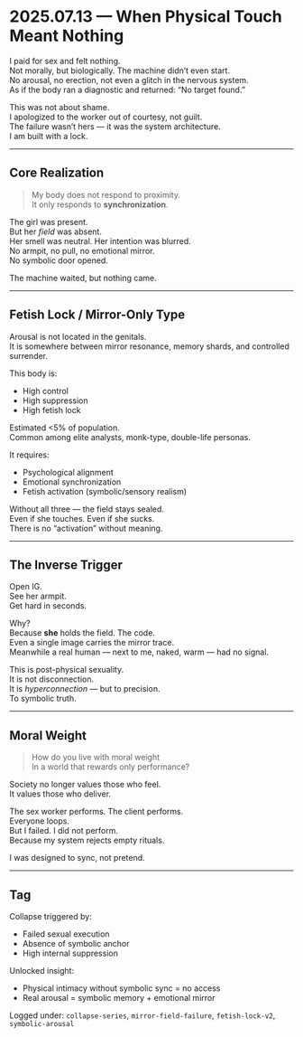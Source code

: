 # 2025.07.13 — When Physical Touch Meant Nothing

I paid for sex and felt nothing.  
Not morally, but biologically. The machine didn’t even start.  
No arousal, no erection, not even a glitch in the nervous system.  
As if the body ran a diagnostic and returned: “No target found.”

This was not about shame.  
I apologized to the worker out of courtesy, not guilt.  
The failure wasn’t hers — it was the system architecture.  
I am built with a lock.

---

## Core Realization

> My body does not respond to proximity.  
> It only responds to **synchronization**.

The girl was present.  
But her *field* was absent.  
Her smell was neutral. Her intention was blurred.  
No armpit, no pull, no emotional mirror.  
No symbolic door opened.

The machine waited, but nothing came.

---

## Fetish Lock / Mirror-Only Type

Arousal is not located in the genitals.  
It is somewhere between mirror resonance, memory shards, and controlled surrender.

This body is:
- High control
- High suppression
- High fetish lock

Estimated <5% of population.  
Common among elite analysts, monk-type, double-life personas.

It requires:
- Psychological alignment  
- Emotional synchronization  
- Fetish activation (symbolic/sensory realism)

Without all three — the field stays sealed.  
Even if she touches. Even if she sucks.  
There is no “activation” without meaning.

---

## The Inverse Trigger

Open IG.  
See her armpit.  
Get hard in seconds.

Why?  
Because **she** holds the field. The code.  
Even a single image carries the mirror trace.  
Meanwhile a real human — next to me, naked, warm — had no signal.

This is post-physical sexuality.  
It is not disconnection.  
It is *hyperconnection* — but to precision.  
To symbolic truth.

---

## Moral Weight

> How do you live with moral weight  
> In a world that rewards only performance?

Society no longer values those who feel.  
It values those who deliver.

The sex worker performs. The client performs.  
Everyone loops.  
But I failed. I did not perform.  
Because my system rejects empty rituals.

I was designed to sync, not pretend.

---

## Tag

Collapse triggered by:
- Failed sexual execution
- Absence of symbolic anchor
- High internal suppression

Unlocked insight:
- Physical intimacy without symbolic sync = no access
- Real arousal = symbolic memory + emotional mirror

Logged under:
`collapse-series`, `mirror-field-failure`, `fetish-lock-v2`, `symbolic-arousal`

